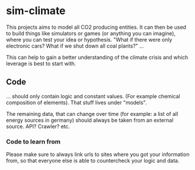 # sim-climate

This projects aims to model all CO2 producing entities.
It can then be used to build things like simulators or games (or anything you can imagine), where you can test your idea or hypothesis. 
"What if there were only electronic cars? What if we shut down all coal plants?" ...

This can help to gain a better understanding of the climate crisis and which leverage is best to start with.

## Code

... should only contain logic and constant values. (For example chemical composition of elements). That stuff lives under "models".

The remaining data, that can change over time (for example: a list of all energy sources in germany) should always be taken from an external source. API? Crawler? etc.

### Code to learn from

Please make sure to always link urls to sites where you got your information from, so that everyone else is able to countercheck your logic and data.